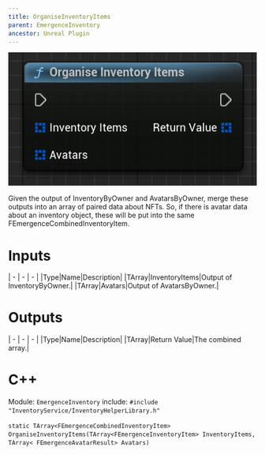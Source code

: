 ```yaml
---
title: OrganiseInventoryItems
parent: EmergenceInventory
ancestor: Unreal Plugin
---
```


![](OrganiseInventoryItems.PNG)

Given the output of InventoryByOwner and AvatarsByOwner, merge these outputs into an array of paired data about NFTs. 
So, if there is avatar data about an inventory object, these will be put into the same FEmergenceCombinedInventoryItem.
 
# Inputs

| - | - | - |
|Type|Name|Description|
|TArray<FEmergenceInventoryItem>|InventoryItems|Output of InventoryByOwner.|
|TArray<FEmergenceAvatarResult>|Avatars|Output of AvatarsByOwner.|

# Outputs

| - | - | - |
|Type|Name|Description|
|TArray<FEmergenceCombinedInventoryItem>|Return Value|The combined array.|

# C++
Module: `EmergenceInventory`
include: `#include "InventoryService/InventoryHelperLibrary.h"`

`static TArray<FEmergenceCombinedInventoryItem> OrganiseInventoryItems(TArray<FEmergenceInventoryItem> InventoryItems, TArray< FEmergenceAvatarResult> Avatars)`